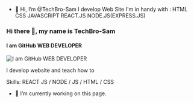 - 👋 Hi, I’m @TechBro-Sam
I develop Web Site
I'm in handy with :
HTML
CSS
JAVASCRIPT
REACT.JS
NODE.JS(EXPRESS.JS)

### Hi there 👋, my name is TechBro-Sam
#### I am GitHub WEB DEVELOPER
![I am GitHub WEB DEVELOPER](https://arturssmirnovs.github.io/github-profile-readme-generator/images/banner.png)

I develop website and teach how to

Skills: REACT JS / NODE / JS / HTML / CSS

- 🔭 I’m currently working on this page. 









<!---
TechBro-Sam/TechBro-Sam is a ✨ special ✨ repository because its `README.md` (this file) appears on your GitHub profile.
You can click the Preview link to take a look at your changes.
--->
